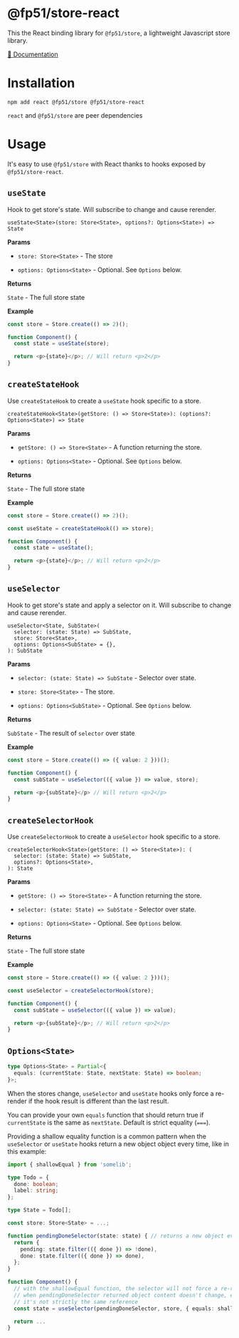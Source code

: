 @fp51/store-react
====================

This the React binding library for `@fp51/store`, a lightweight Javascript
store library.

[📖 Documentation](https://fp51.github.io/store-library/packages/store-react/)

# Installation 

```
npm add react @fp51/store @fp51/store-react
```

`react` and `@fp51/store` are peer dependencies

# Usage

It's easy to use `@fp51/store` with React thanks to hooks exposed by
`@fp51/store-react`.

## `useState`

Hook to get store's state. Will subscribe to change and cause rerender.

```
useState<State>(store: Store<State>, options?: Options<State>) => State
```

**Params**

- `store: Store<State>` - The store

- `options: Options<State>` - Optional. See `Options` below.

**Returns**

`State` - The full store state

**Example**

```typescript
const store = Store.create(() => 2)(); 

function Component() {
  const state = useState(store);

  return <p>{state}</p>; // Will return <p>2</p>
}
```

## `createStateHook`

Use `createStateHook` to create a `useState` hook specific to a store.

```
createStateHook<State>(getStore: () => Store<State>): (options?: Options<State>) => State
```

**Params**

- `getStore: () => Store<State>` - A function returning the store.

- `options: Options<State>` - Optional. See `Options` below.

**Returns**

`State` - The full store state

**Example**

```typescript
const store = Store.create(() => 2)(); 

const useState = createStateHook(() => store);

function Component() {
  const state = useState();

  return <p>{state}</p>; // Will return <p>2</p>
}
```

## `useSelector`

Hook to get store's state and apply a selector on it. Will subscribe to change
and cause rerender.

```
useSelector<State, SubState>(
  selector: (state: State) => SubState,
  store: Store<State>,
  options: Options<SubState> = {},
): SubState
```

**Params**

- `selector: (state: State) => SubState` - Selector over state.

- `store: Store<State>` - The store.

- `options: Options<SubState>` - Optional. See `Options` below.

**Returns**

`SubState` - The result of `selector` over state 

**Example**

```typescript
const store = Store.create(() => ({ value: 2 }))();

function Component() {
  const subState = useSelector(({ value }) => value, store);

  return <p>{subState}</p> // Will return <p>2</p>
}
```

## `createSelectorHook`

Use `createSelectorHook` to create a `useSelector` hook specific to a store.

```
createSelectorHook<State>(getStore: () => Store<State>): (
  selector: (state: State) => SubState,
  options?: Options<State>,
): State
```

**Params**

- `getStore: () => Store<State>` - A function returning the store.

- `selector: (state: State) => SubState` - Selector over state.

- `options: Options<State>` - Optional. See `Options` below.

**Returns**

`State` - The full store state

**Example**

```typescript
const store = Store.create(() => ({ value: 2 }))();

const useSelector = createSelectorHook(store);

function Component() {
  const subState = useSelector(({ value }) => value);

  return <p>{subState}</p>; // Will return <p>2</p>
}
```

## `Options<State>`

```typescript
type Options<State> = Partial<{
  equals: (currentState: State, nextState: State) => boolean;
}>;
```

When the stores change, `useSelector` and `useState` hooks only force a
re-render if the hook result is different than the last result.

You can provide your own `equals` function that should return true if
`currentState` is the same as `nextState`. Default is strict equality (`===`).

Providing a shallow equality function is a common pattern when the
`useSelector` or `useState` hooks return a new object object every time, like in
this example:

```typescript
import { shallowEqual } from 'somelib';

type Todo = {
  done: boolean;
  label: string;
};

type State = Todo[];

const store: Store<State> = ...;

function pendingDoneSelector(state: state) { // returns a new object every time
  return {
    pending: state.filter(({ done }) => !done),
    done: state.filter(({ done }) => done),
  };
}

function Component() {
  // with the shallowEqual function, the selector will not force a re-render
  // when pendingDoneSelector returned object content doesn't change, even if
  // it's not strictly the same reference
  const state = useSelector(pendingDoneSelector, store, { equals: shallowEqual });

  return ...
}
```
